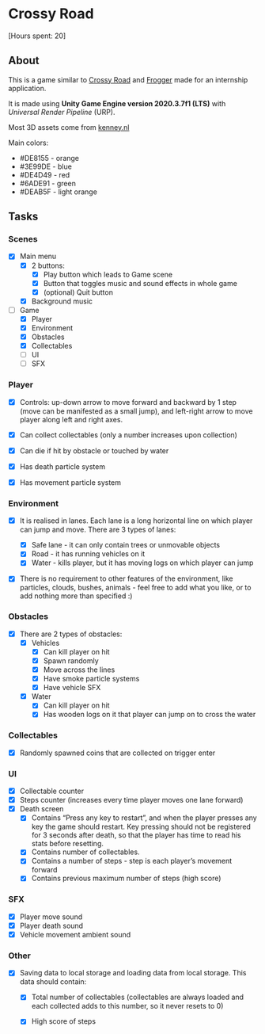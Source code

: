 # Crossy Road
[Hours spent: 20]

## About
This is a game similar to [Crossy Road](https://play.google.com/store/apps/details?id=com.yodo1.crossyroad&hl=en&gl=US) and [Frogger](https://en.wikipedia.org/wiki/Frogger) made for an internship application.

It is made using **Unity Game Engine version 2020.3.7f1 (LTS)** with *Universal Render Pipeline* (URP).

Most 3D assets come from [kenney.nl](https://kenney.nl/)

Main colors:
- #DE8155 - orange
- #3E99DE - blue 
- #DE4D49 - red
- #6ADE91 - green
- #DEAB5F - light orange


## Tasks

### Scenes
- [X] Main menu 
  - [X] 2 buttons:
    - [X] Play button which leads to Game scene
    - [X] Button that toggles music and sound effects in whole game
    - [x] (optional) Quit button
  - [X] Background music
- [ ] Game
  - [X] Player
  - [X] Environment
  - [X] Obstacles
  - [X] Collectables
  - [ ] UI
  - [ ] SFX

### Player
- [X] Controls: up-down arrow to move forward and backward by 1 step (move can be manifested as a small jump), and left-right arrow to move player along left and right axes.
- [X] Can collect collectables (only a number increases upon collection)
- [X] Can die if hit by obstacle or touched by water
- [X] Has death particle system
- [X] Has movement particle system


### Environment
- [X] It is realised in lanes. Each lane is a long horizontal line on which player can jump and move. There are 3 types of lanes: 
  - [X] Safe lane - it can only contain trees or unmovable objects
  - [X] Road - it has running vehicles on it
  - [X] Water - kills player, but it has moving logs on which player can jump
- [X] There is no requirement to other features of the environment, like particles, clouds, bushes, animals - feel free to add what you like, or to add nothing more than specified :)


### Obstacles
- [X] There are 2 types of obstacles:
  - [X] Vehicles 
    - [X] Can kill player on hit
    - [X] Spawn randomly
    - [X] Move across the lines
    - [X] Have smoke particle systems
    - [X] Have vehicle SFX
  - [X] Water 
    - [X] Can kill player on hit
    - [X] Has wooden logs on it that player can jump on to cross the water

### Collectables
- [X] Randomly spawned coins that are collected on trigger enter

### UI
- [X] Collectable counter 
- [X] Steps counter (increases every time player moves one lane forward) 
- [X] Death screen
  - [X] Contains “Press any key to restart”, and when the player presses any key the game should restart. Key pressing should not be registered for 3 seconds after death, so that the player has time to read his stats before resetting.
  - [X] Contains number of collectables.
  - [X] Contains a number of steps - step is each player’s movement forward
  - [X] Contains previous maximum number of steps (high score)

### SFX
- [X] Player move sound
- [X] Player death sound 
- [X] Vehicle movement ambient sound

### Other
- [X] Saving data to local storage and loading data from local storage. This data should contain: 
  - [X] Total number of collectables (collectables are always loaded and each collected adds to this number, so it never resets to 0)
  - [X] High score of steps

